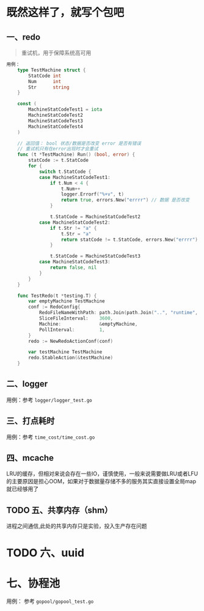 # 既然这样了，就写个包吧

## 一、redo

> 重试机，用于保障系统高可用

``` go
用例：
    type TestMachine struct {
        StatCode int 
        Num      int
        Str      string
    }

    const (
        MachineStatCodeTest1 = iota
        MachineStatCodeTest2
        MachineStatCodeTest3
        MachineStatCodeTest4
    )

    // 返回值： bool 状态/数据是否改变 error 是否有错误
    // 重试机只有在error出现时才会重试
    func (t *TestMachine) Run() (bool, error) {
        statCode := t.StatCode
        for {
            switch t.StatCode {
            case MachineStatCodeTest1:
                if t.Num < 4 {
                    t.Num++
                    logger.Errorf("%+v", t)
                    return true, errors.New("errrr") // 数据 是否改变
                }

                t.StatCode = MachineStatCodeTest2
            case MachineStatCodeTest2:
                if t.Str != "a" {
                    t.Str = "a"
                    return statCode != t.StatCode, errors.New("errrr") // 状态 是否改变
                }

                t.StatCode = MachineStatCodeTest3
            case MachineStatCodeTest3:
                return false, nil
            }
        }
    }

    func TestRedo(t *testing.T) {
        var emptyMachine TestMachine
        conf := RedoConfig{
            RedoFileNameWithPath: path.Join(path.Join("..", "runtime", "log", "redo.log")),
            SliceFileInterval:    3600,
            Machine:              &emptyMachine,
            PollInterval:         1,
        }
        redo := NewRedoActionConf(conf)

        var testMachine TestMachine
        redo.StableAction(&testMachine)
    }
```

## 二、logger

用例：参考 `logger/logger_test.go`

## 三、打点耗时

用例：参考 `time_cost/time_cost.go`

## 四、mcache

LRU的缓存，但相对来说会存在一些IO，谨慎使用，一般来说需要做LRU或者LFU的主要原因是担心OOM，如果对于数据量存储不多的服务其实直接设置全局map就已经够用了

## TODO 五、共享内存（shm）

进程之间通信,此处的共享内存只是实验，投入生产存在问题

# TODO 六、uuid


# 七、协程池

用例： 参考 `gopool/gopool_test.go`

# 